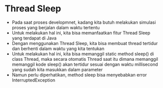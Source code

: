 # Thread Sleep

- Pada saat proses developmnet, kadang kita butuh melakukan simulasi proses yang berjalan dalam waktu tertentu
- Untuk melakukan hal ini, kita bisa memanfaatkan fitur Thread Sleep yang terdapat di Java
- Dengan menggunakan Thread Sleep, kita bisa membuat thread tertidur dan berhenti dalam waktu yang kita tentukan
- Untuk melakukan hal ini, kita bisa memanggil static method sleep() di class Thread, maka secara otomatis Thread saat itu dimana memanggil memanggil kode sleep() akan tertidur sesuai dengan waktu millisecond yang sudah kita masukkan dalam parameter
- Namun perlu diperhatikan, method sleep bisa menyebabkan error InterruptedException